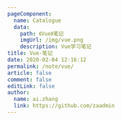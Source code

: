 ```yaml
---
pageComponent:
  name: Catalogue
  data:
    path: 《Vue》笔记
    imgUrl: /img/vue.png
    description: Vue学习笔记
title: Vue-笔记
date: 2020-02-04 12:16:12
permalink: /note/vue/
article: false
comment: false
editLink: false
author:
  name: ai.zhang
  link: https://github.com/zaadmin
---
```

